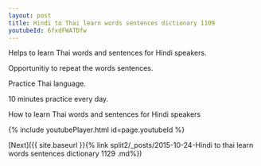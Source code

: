```yaml
---
layout: post
title: Hindi to Thai learn words sentences dictionary 1109 
youtubeId: 6fxdFWATDfw
---
```

 
 
Helps to learn Thai words and sentences for Hindi speakers.

Opportunitiy to repeat the words sentences. 

Practice Thai language. 
 
10 minutes practice every day. 
 
How to learn Thai words and sentences for Hindi speakers 
 
{% include youtubePlayer.html id=page.youtubeId %}
 
 
[Next]({{ site.baseurl }}{% link  split2/_posts/2015-10-24-Hindi to thai learn words sentences dictionary 1129 .md%})
 
